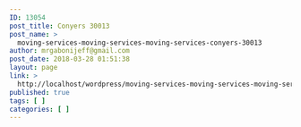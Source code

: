 ```yaml
---
ID: 13054
post_title: Conyers 30013
post_name: >
  moving-services-moving-services-moving-services-conyers-30013
author: mrgabonijeff@gmail.com
post_date: 2018-03-28 01:51:38
layout: page
link: >
  http://localhost/wordpress/moving-services-moving-services-moving-services-conyers-30013/
published: true
tags: [ ]
categories: [ ]
---
```

